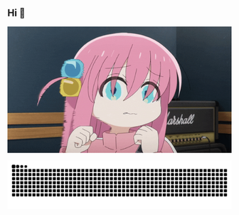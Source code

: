 ## Hi 👋

<!-- 直接放 gif 或圖片連結，不要用 Pinterest embed 頁面 -->
<img src="https://raw.githubusercontent.com/kksk783/kksk783/main/image/hitori.gif" height="auto" width="auto" stylw="border:none;" alt="Animated Avatar">

<!-- 正確的 SVG raw 連結 -->
![](https://raw.githubusercontent.com/kksk783/kksk783/output/github-contribution-grid-snake-dark.svg)

<!--
**kksk783/kksk783** is a ✨ _special_ ✨ repository because its `README.md` (this file) appears on your GitHub profile.

Here are some ideas to get you started:

- 🔭 I’m currently working on ...
- 🌱 I’m currently learning ...
- 👯 I’m looking to collaborate on ...
- 🤔 I’m looking for help with ...
- 💬 Ask me about ...
- 📫 How to reach me: ...
- 😄 Pronouns: ...
- ⚡ Fun fact: ...
-->
